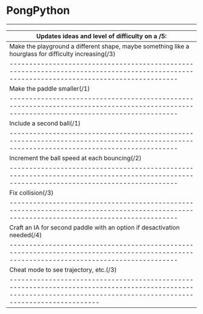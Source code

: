 # PongPython
-------------------------------------------------------------------------------------------------------------------------------------------------------------------------
|Updates ideas and level of difficulty on a /5:
|-----------------------------------------------------------------------------------------------------------------------------------------
|Make the playground a different shape, maybe something like a hourglass for difficulty increasing(/3)
|-----------------------------------------------------------------------------------------------------------------------------------------
|Make the paddle smaller(/1)
|-----------------------------------------------------------------------------------------------------------------------------------------
|Include a second ball(/1)
|-----------------------------------------------------------------------------------------------------------------------------------------
|Increment the ball speed at each bouncing(/2)
|-----------------------------------------------------------------------------------------------------------------------------------------
|Fix collision(/3)
|-----------------------------------------------------------------------------------------------------------------------------------------
|Craft an IA for second paddle with an option if desactivation needed(/4)
|-----------------------------------------------------------------------------------------------------------------------------------------
|Cheat mode to see trajectory, etc.(/3)
|--------------------------------------------------------------------------------------------------------------------------------------------------------------------
    
